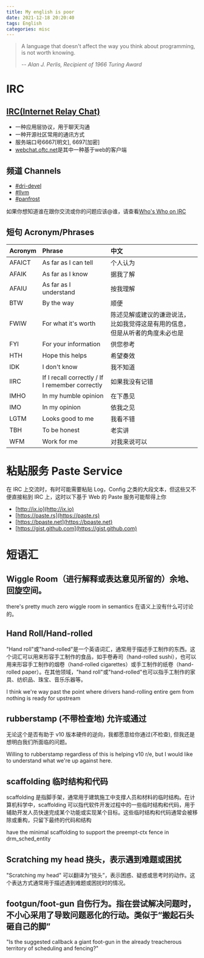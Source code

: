 ```yaml
---
title: My english is poor
date: 2021-12-18 20:20:40
tags: English
categories: misc
---
```


> A language that doesn't affect the way you think about programming, is not worth knowing.
>
> -- <cite>Alan J. Perlis, Recipient of 1966 Turing Award</cite>

<!--more-->

# IRC

## [IRC(Internet Relay Chat)](https://zh.wikipedia.org/wiki/IRC)

- 一种应用层协议，用于聊天沟通 
- 一种开源社区常用的通讯方式
- 服务端口号6667[明文], 6697[加密]
- [webchat.oftc.net](https://webchat.oftc.net/)是其中一种基于web的客户端

<!--more-->

## 频道 Channels

- [#dri-devel](https://webchat.oftc.net/)
- [#llvm](https://webchat.oftc.net/)
- [#panfrost](https://webchat.oftc.net/)

如果你想知道谁在跟你交流或你的问题应该@谁，请查看[Who's Who on IRC](https://dri.freedesktop.org/wiki/WhosWho/)

## 短句 Acronym/Phrases

| Acronym | Phrase | 中文 |
|:--------|:-------|:-----|
| AFAICT | As far as I can tell | 个人认为 |
| AFAIK | As far as I know | 据我了解 |
| AFAIU | As far as I understand | 按我理解 |
| BTW | By the way | 顺便 |
| FWIW | For what it's worth | 陈述见解或建议的谦逊说法，比如我觉得这是有用的信息，但是从听者的角度未必也是 |
| FYI | For your information | 供您参考 |
| HTH | Hope this helps | 希望奏效 |
| IDK | I don't know | 我不知道 |
| IIRC | If I recall correctly / If I remember correctly | 如果我没有记错 |
| IMHO | In my humble opinion | 在下愚见 |
| IMO | In my opinion | 依我之见 |
| LGTM | Looks good to me | 我看不错 |
| TBH | To be honest | 老实讲 |
| WFM | Work for me | 对我来说可以 |

# 粘贴服务 Paste Service

在 IRC 上交流时，有时可能需要粘贴 Log，Config 之类的大段文本，但这些又不便直接粘到 IRC 上，这时以下基于 Web 的 Paste 服务可能帮得上你

- [http://ix.io](http://ix.io)
- [https://paste.rs](https://paste.rs)
- [https://bpaste.net](https://bpaste.net)
- [https://gist.github.com](https://gist.github.com)

# 短语汇

## Wiggle Room（进行解释或表达意见所留的）余地、回旋空间。

there's pretty much zero wiggle room in semantics 在语义上没有什么可讨论的。

## Hand Roll/Hand-rolled

"Hand roll"或"hand-rolled"是一个英语词汇，通常用于描述手工制作的东西。这个词汇可以用来形容手工制作的食品，如手卷寿司（hand-rolled sushi），也可以用来形容手工制作的烟卷（hand-rolled cigarettes）或手工制作的纸卷（hand-rolled paper）。在其他领域，"hand roll"或"hand-rolled"也可以指手工制作的家具、纺织品、珠宝、音乐乐器等。

I think we're way past the point where drivers hand-rolling entire gem from nothing is ready for upstream

## rubberstamp (不带检查地) 允许或通过

无论这个是否有助于 v10 版本硬件的逆向，我都愿意给你通过(不检查), 但我还是想明白我们所面临的问题。

Willing to rubberstamp regardless of this is helping v10 r/e, but I would like to understand what we're up against here.

## scaffolding 临时结构和代码

scaffolding 是指脚手架，通常用于建筑施工中支撑人员和材料的临时结构。在计算机科学中，scaffolding 可以指代软件开发过程中的一些临时结构和代码，用于辅助开发人员快速完成某个功能或实现某个目标。这些临时结构和代码通常会被移除或重构，只留下最终的代码和结构

have the minimal scaffolding to support the preempt-ctx fence in drm_sched_entity

## Scratching my head 挠头，表示遇到难题或困扰

"Scratching my head" 可以翻译为“挠头”，表示困惑、疑惑或思考时的动作。这个表达方式通常用于描述遇到难题或困扰时的情况。

## footgun/foot-gun 自伤行为。指在尝试解决问题时，不小心采用了导致问题恶化的行动。类似于“搬起石头砸自己的脚”

"Is the suggested callback a giant foot-gun in the already treacherous territory of scheduling and fencing?"

